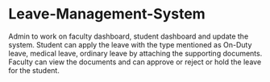 # Leave-Management-System
Admin to work on faculty dashboard, student dashboard and update the system. Student can apply the leave with the type mentioned as On-Duty leave, medical leave, ordinary leave by attaching the supporting documents. Faculty can view the documents and can approve or reject or hold the leave for the student.
